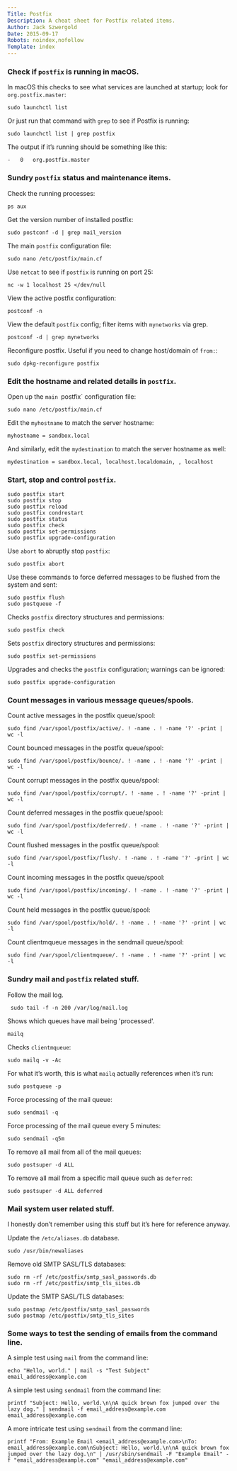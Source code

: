 ```yaml
---
Title: Postfix
Description: A cheat sheet for Postfix related items.
Author: Jack Szwergold
Date: 2015-09-17
Robots: noindex,nofollow
Template: index
---
```


### Check if `postfix` is running in macOS.

In macOS this checks to see what services are launched at startup; look for `org.postfix.master`:

    sudo launchctl list

Or just run that command with `grep` to see if Postfix is running:

    sudo launchctl list | grep postfix

The output if it’s running should be something like this:

    -	0	org.postfix.master

### Sundry `postfix` status and maintenance items.

Check the running processes:

    ps aux

Get the version number of installed postfix:

	sudo postconf -d | grep mail_version

The main `postfix` configuration file:

    sudo nano /etc/postfix/main.cf

Use `netcat` to see if `postfix` is running on port 25:

    nc -w 1 localhost 25 </dev/null

View the active postfix configuration:

    postconf -n

View the default `postfix` config; filter items with `mynetworks` via grep.

    postconf -d | grep mynetworks

Reconfigure postfix. Useful if you need to change host/domain of `from:`:

    sudo dpkg-reconfigure postfix

### Edit the hostname and related details in `postfix`.

Open up the `main `postfix` configuration file:

    sudo nano /etc/postfix/main.cf

Edit the `myhostname` to match the server hostname:

    myhostname = sandbox.local

And similarly, edit the `mydestination` to match the server hostname as well:

    mydestination = sandbox.local, localhost.localdomain, , localhost

### Start, stop and control `postfix`.

	sudo postfix start
	sudo postfix stop
	sudo postfix reload
	sudo postfix condrestart
	sudo postfix status
	sudo postfix check
	sudo postfix set-permissions
	sudo postfix upgrade-configuration

Use `abort` to abruptly stop `postfix`:

    sudo postfix abort

Use these commands to force deferred messages to be flushed from the system and sent:

	sudo postfix flush
	sudo postqueue -f

Checks `postfix` directory structures and permissions:

    sudo postfix check

Sets `postfix` directory structures and permissions:

    sudo postfix set-permissions

Upgrades and checks the `postfix` configuration; warnings can be ignored:

	sudo postfix upgrade-configuration

### Count messages in various message queues/spools.

Count active messages in the postfix queue/spool:

    sudo find /var/spool/postfix/active/. ! -name . ! -name '?' -print | wc -l

Count bounced messages in the postfix queue/spool:

    sudo find /var/spool/postfix/bounce/. ! -name . ! -name '?' -print | wc -l

Count corrupt messages in the postfix queue/spool:

    sudo find /var/spool/postfix/corrupt/. ! -name . ! -name '?' -print | wc -l

Count deferred messages in the postfix queue/spool:

    sudo find /var/spool/postfix/deferred/. ! -name . ! -name '?' -print | wc -l

Count flushed messages in the postfix queue/spool:

    sudo find /var/spool/postfix/flush/. ! -name . ! -name '?' -print | wc -l

Count incoming messages in the postfix queue/spool:

    sudo find /var/spool/postfix/incoming/. ! -name . ! -name '?' -print | wc -l

Count held messages in the postfix queue/spool:

    sudo find /var/spool/postfix/hold/. ! -name . ! -name '?' -print | wc -l

Count clientmqueue messages in the sendmail queue/spool:

    sudo find /var/spool/clientmqueue/. ! -name . ! -name '?' -print | wc -l

### Sundry mail and `postfix` related stuff.

Follow the mail log.

     sudo tail -f -n 200 /var/log/mail.log

Shows which queues have mail being 'processed'.

    mailq

Checks `clientmqueue`:

    sudo mailq -v -Ac

For what it’s worth, this is what `mailq` actually references when it’s run:

    sudo postqueue -p

Force processing of the mail queue:

    sudo sendmail -q

Force processing of the mail queue every 5 minutes:

    sudo sendmail -q5m

To remove all mail from all of the mail queues:

    sudo postsuper -d ALL

To remove all mail from a specific mail queue such as `deferred`:

    sudo postsuper -d ALL deferred

### Mail system user related stuff.

I honestly don’t remember using this stuff but it’s here for reference anyway.

Update the `/etc/aliases.db` database.

    sudo /usr/bin/newaliases

Remove old SMTP SASL/TLS databases:

    sudo rm -rf /etc/postfix/smtp_sasl_passwords.db
    sudo rm -rf /etc/postfix/smtp_tls_sites.db

Update the SMTP SASL/TLS databases:

    sudo postmap /etc/postfix/smtp_sasl_passwords
    sudo postmap /etc/postfix/smtp_tls_sites

### Some ways to test the sending of emails from the command line.

A simple test using `mail` from the command line:

    echo "Hello, world." | mail -s "Test Subject" email_address@example.com

A simple test using `sendmail` from the command line:

	printf "Subject: Hello, world.\n\nA quick brown fox jumped over the lazy dog." | sendmail -f email_address@example.com email_address@example.com

A more intricate test using `sendmail` from the command line:

	printf "From: Example Email <email_address@example.com>\nTo: email_address@example.com\nSubject: Hello, world.\n\nA quick brown fox jumped over the lazy dog.\n" | /usr/sbin/sendmail -F "Example Email" -f "email_address@example.com" "email_address@example.com"
